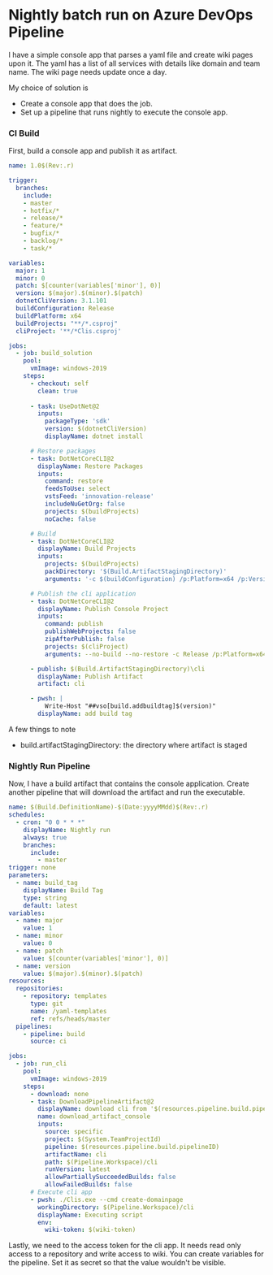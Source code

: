 # Nightly batch run on Azure DevOps Pipeline

I have a simple console app that parses a yaml file and create wiki pages upon it. The yaml has a list of all services with details like domain and team name. The wiki page needs update once a day.

My choice of solution is 

* Create a console app that does the job.
* Set up a pipeline that runs nightly to execute the console app.

### CI Build

First, build a console app and publish it as artifact.

```yaml
name: 1.0$(Rev:.r)

trigger:
  branches:
    include:
    - master
    - hotfix/*
    - release/*
    - feature/*
    - bugfix/*
    - backlog/*
    - task/*

variables:
  major: 1
  minor: 0
  patch: $[counter(variables['minor'], 0)]
  version: $(major).$(minor).$(patch)
  dotnetCliVersion: 3.1.101
  buildConfiguration: Release
  buildPlatform: x64
  buildProjects: "**/*.csproj"
  cliProject: '**/*Clis.csproj'

jobs:
  - job: build_solution
    pool:
      vmImage: windows-2019
    steps:
      - checkout: self
        clean: true
        
      - task: UseDotNet@2        
        inputs:
          packageType: 'sdk'
          version: $(dotnetCliVersion)
          displayName: dotnet install

      # Restore packages
      - task: DotNetCoreCLI@2
        displayName: Restore Packages
        inputs:
          command: restore
          feedsToUse: select
          vstsFeed: 'innovation-release'
          includeNuGetOrg: false
          projects: $(buildProjects)
          noCache: false

      # Build          
      - task: DotNetCoreCLI@2
        displayName: Build Projects
        inputs:
          projects: $(buildProjects)
          packDirectory: '$(Build.ArtifactStagingDirectory)'
          arguments: '-c $(buildConfiguration) /p:Platform=x64 /p:Version=$(Build.BuildNumber) --no-restore'      

      # Publish the cli application
      - task: DotNetCoreCLI@2
        displayName: Publish Console Project
        inputs:
          command: publish
          publishWebProjects: false
          zipAfterPublish: false
          projects: $(cliProject)
          arguments: --no-build --no-restore -c Release /p:Platform=x64 /p:Version=$(Build.BuildNumber) -o "$(Build.ArtifactStagingDirectory)\cli\"

      - publish: $(Build.ArtifactStagingDirectory)\cli
        displayName: Publish Artifact
        artifact: cli

      - pwsh: |
          Write-Host "##vso[build.addbuildtag]$(version)"
        displayName: add build tag
```

A few things to note

* build.artifactStagingDirectory: the directory where artifact is staged

### Nightly Run Pipeline

Now, I have a build artifact that contains the console application. Create another pipeline that will download the artifact and run the executable. 

```yaml
name: $(Build.DefinitionName)-$(Date:yyyyMMdd)$(Rev:.r)
schedules:
  - cron: "0 0 * * *"
    displayName: Nightly run
    always: true
    branches:
      include:
        - master
trigger: none
parameters:  
  - name: build_tag
    displayName: Build Tag
    type: string
    default: latest
variables:
  - name: major
    value: 1
  - name: minor
    value: 0
  - name: patch
    value: $[counter(variables['minor'], 0)]
  - name: version
    value: $(major).$(minor).$(patch)
resources:
  repositories:
    - repository: templates
      type: git
      name: /yaml-templates
      ref: refs/heads/master      
  pipelines:
    - pipeline: build
      source: ci

jobs:
  - job: run_cli
    pool:
      vmImage: windows-2019
    steps:
      - download: none
      - task: DownloadPipelineArtifact@2
        displayName: download cli from '$(resources.pipeline.build.pipelineName)' with tag '${{ parameters.build_tag }}'
        name: download_artifact_console
        inputs:
          source: specific
          project: $(System.TeamProjectId)
          pipeline: $(resources.pipeline.build.pipelineID)
          artifactName: cli
          path: $(Pipeline.Workspace)/cli
          runVersion: latest
          allowPartiallySucceededBuilds: false
          allowFailedBuilds: false
      # Execute cli app
      - pwsh: ./Clis.exe --cmd create-domainpage
        workingDirectory: $(Pipeline.Workspace)/cli
        displayName: Executing script
        env:
          wiki-token: $(wiki-token)

```

Lastly, we need to the access token for the cli app. It needs read only access to a repository and write access to wiki. You can create variables for the pipeline. Set it as secret so that the value wouldn't be visible.


